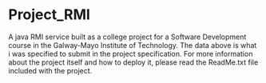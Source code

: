 # Project_RMI

A java RMI service built as a college project for a Software Development course in the Galway-Mayo Institute of Technology.
The data above is what i was specified to submit in the project specification. For more information about the project itself and how to deploy it, please read the ReadMe.txt file included with the project.
